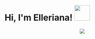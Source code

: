 <h1>
Hi, I'm Elleriana! <img src="https://camo.githubusercontent.com/fb070d9f71a64edbafed08519130d75e7e0a0a69665d50d94ad095157f702e59/68747470733a2f2f6d656469612e67697068792e636f6d2f6d656469612f6d47634e6a736657416a593541455a4e77362f67697068792e676966" width="50px"/>
</h1>


<div id="header" align="center">
  <img src="https://media.giphy.com/media/L1R1tvI9svkIWwpVYr/giphy.gif?cid=ecf05e47fxlg3lbp4npvesovrjd1tqvm4ek553zc3p7ycaya&rid=giphy.gif&ct=g">
</div>


<!---
elleriana/elleriana is a ✨ special ✨ repository because its `README.md` (this file) appears on your GitHub profile.
You can click the Preview link to take a look at your changes.
--->
